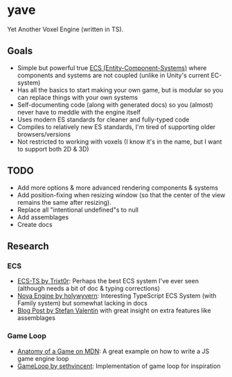 # yave

Yet Another Voxel Engine (written in TS).

## Goals

- Simple but powerful true [ECS (Entity-Component-Systems)](https://en.wikipedia.org/wiki/Entity_component_system) where components and systems are not coupled (unlike in Unity's current EC-system)
- Has all the basics to start making your own game, but is modular so you can replace things with your own systems
- Self-documenting code (along with generated docs) so you (almost) never have to meddle with the engine itself
- Uses modern ES standards for cleaner and fully-typed code
- Compiles to relatively new ES standards, I'm tired of supporting older browsers/versions
- Not restricted to working with voxels (I know it's in the name, but I want to support both 2D & 3D)

## TODO

- Add more options & more advanced rendering components & systems
- Add position-fixing when resizing window (so that the center of the view remains the same after resizing).
- Replace all "intentional undefined"s to null
- Add assemblages
- Create docs

## Research

### ECS

- [ECS-TS by Trixt0r](https://github.com/Trixt0r/ecsts): Perhaps the best ECS system I've ever seen (although needs a bit of doc & typing corrections)
- [Nova Engine by holywyvern](https://github.com/nova-engine/ecs): Interesting TypeScript ECS System (with Family system) but somewhat lacking in docs
- [Blog Post by Stefan Valentin](http://ripplega.me/development/ecs-ez/) with great insight on extra features like assemblages

### Game Loop

- [Anatomy of a Game on MDN](https://developer.mozilla.org/en-US/docs/Games/Anatomy): A great example on how to write a JS game engine loop
- [GameLoop by sethvincent](https://github.com/sethvincent/gameloop/blob/master/index.js): Implementation of game loop for inspiration
